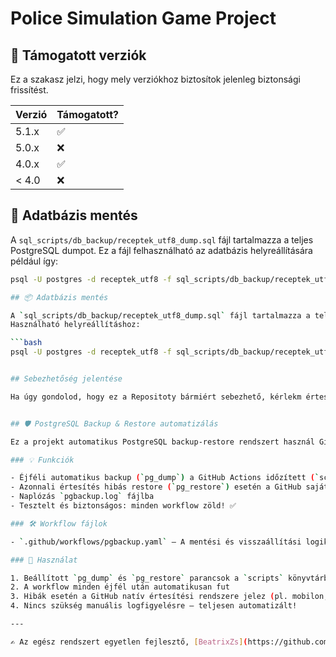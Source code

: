 # Police Simulation Game Project

## 🎯 Támogatott verziók

Ez a szakasz jelzi, hogy mely verziókhoz biztosítok jelenleg biztonsági frissítést.

| Verzió  | Támogatott?        |
| ------- | ------------------ |
| 5.1.x   | ✅                 |
| 5.0.x   | ❌                 |
| 4.0.x   | ✅                 |
| < 4.0   | ❌                 |

## 💾 Adatbázis mentés

A `sql_scripts/db_backup/receptek_utf8_dump.sql` fájl tartalmazza a teljes PostgreSQL dumpot.
Ez a fájl felhasználható az adatbázis helyreállítására például így:

```bash
psql -U postgres -d receptek_utf8 -f sql_scripts/db_backup/receptek_utf8_dump.sql

## 📦 Adatbázis mentés

A `sql_scripts/db_backup/receptek_utf8_dump.sql` fájl tartalmazza a teljes PostgreSQL dump-ot.
Használható helyreállításhoz:

```bash
psql -U postgres -d receptek_utf8 -f sql_scripts/db_backup/receptek_utf8_dump.sql


## Sebezhetőség jelentése

Ha úgy gondolod, hogy ez a Repositoty bármiért sebezhető, kérlekm értesíts engem erről a: cattybaby75 (at) gmail dot com címen. Köszönöm szépen!! 


## 🛡️ PostgreSQL Backup & Restore automatizálás

Ez a projekt automatikus PostgreSQL backup-restore rendszert használ GitHub Actions segítségével. Az éjféli mentések és a hibaértesítések célja a maximális üzembiztonság.

### 💡 Funkciók

- Éjféli automatikus backup (`pg_dump`) a GitHub Actions időzített (`schedule`) futtatásával
- Azonnali értesítés hibás restore (`pg_restore`) esetén a GitHub saját értesítési rendszerén keresztül
- Naplózás `pgbackup.log` fájlba
- Tesztelt és biztonságos: minden workflow zöld! ✅

### 🛠️ Workflow fájlok

- `.github/workflows/pgbackup.yaml` – A mentési és visszaállítási logika automatizálva

### 🚀 Használat

1. Beállított `pg_dump` és `pg_restore` parancsok a `scripts` könyvtárban
2. A workflow minden éjfél után automatikusan fut
3. Hibák esetén a GitHub natív értesítési rendszere jelez (pl. mobilon, emailen)
4. Nincs szükség manuális logfigyelésre – teljesen automatizált!

---

✍️ Az egész rendszert egyetlen fejlesztő, [BeatrixZs](https://github.com/BeatrixZs) építette saját tanulásához, de annyira jól sikerült, hogy már túlnőtt a “kis tanuló projekten”.

